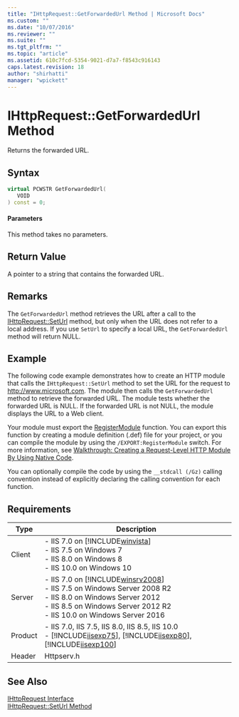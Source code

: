 ```yaml
---
title: "IHttpRequest::GetForwardedUrl Method | Microsoft Docs"
ms.custom: ""
ms.date: "10/07/2016"
ms.reviewer: ""
ms.suite: ""
ms.tgt_pltfrm: ""
ms.topic: "article"
ms.assetid: 610c7fcd-5354-9021-d7a7-f8543c916143
caps.latest.revision: 18
author: "shirhatti"
manager: "wpickett"
---
```

# IHttpRequest::GetForwardedUrl Method
Returns the forwarded URL.  
  
## Syntax  
  
```cpp  
virtual PCWSTR GetForwardedUrl(  
   VOID  
) const = 0;  
```  
  
#### Parameters  
 This method takes no parameters.  
  
## Return Value  
 A pointer to a string that contains the forwarded URL.  
  
## Remarks  
 The `GetForwardedUrl` method retrieves the URL after a call to the [IHttpRequest::SetUrl](../../web-development-reference\native-code-api-reference/ihttprequest-seturl-method.md) method, but only when the URL does not refer to a local address. If you use `SetUrl` to specify a local URL, the `GetForwardedUrl` method will return NULL.  
  
## Example  
 The following code example demonstrates how to create an HTTP module that calls the `IHttpRequest::SetUrl` method to set the URL for the request to http://www.microsoft.com. The module then calls the `GetForwardedUrl` method to retrieve the forwarded URL. The module tests whether the forwarded URL is NULL. If the forwarded URL is not NULL, the module displays the URL to a Web client.  
  
<!-- TODO: review snippet reference  [!CODE [IHttpRequestGetForwardedUrl#1](IHttpRequestGetForwardedUrl#1)]  -->  
  
 Your module must export the [RegisterModule](../../web-development-reference\native-code-api-reference/pfn-registermodule-function.md) function. You can export this function by creating a module definition (.def) file for your project, or you can compile the module by using the `/EXPORT:RegisterModule` switch. For more information, see [Walkthrough: Creating a Request-Level HTTP Module By Using Native Code](../../web-development-reference\native-code-development-overview\walkthrough-creating-a-request-level-http-module-by-using-native-code.md).  
  
 You can optionally compile the code by using the `__stdcall (/Gz)` calling convention instead of explicitly declaring the calling convention for each function.  
  
## Requirements  
  
|Type|Description|  
|----------|-----------------|  
|Client|-   IIS 7.0 on [!INCLUDE[winvista](../../wmi-provider/includes/winvista-md.md)]<br />-   IIS 7.5 on Windows 7<br />-   IIS 8.0 on Windows 8<br />-   IIS 10.0 on Windows 10|  
|Server|-   IIS 7.0 on [!INCLUDE[winsrv2008](../../wmi-provider/includes/winsrv2008-md.md)]<br />-   IIS 7.5 on Windows Server 2008 R2<br />-   IIS 8.0 on Windows Server 2012<br />-   IIS 8.5 on Windows Server 2012 R2<br />-   IIS 10.0 on Windows Server 2016|  
|Product|-   IIS 7.0, IIS 7.5, IIS 8.0, IIS 8.5, IIS 10.0<br />-   [!INCLUDE[iisexp75](../../web-development-reference/native-code-api-reference/includes/iisexp75-md.md)], [!INCLUDE[iisexp80](../../web-development-reference/native-code-api-reference/includes/iisexp80-md.md)], [!INCLUDE[iisexp100](../../web-development-reference/native-code-api-reference/includes/iisexp100-md.md)]|  
|Header|Httpserv.h|  
  
## See Also  
 [IHttpRequest Interface](../../web-development-reference\native-code-api-reference/ihttprequest-interface.md)   
 [IHttpRequest::SetUrl Method](../../web-development-reference\native-code-api-reference/ihttprequest-seturl-method.md)